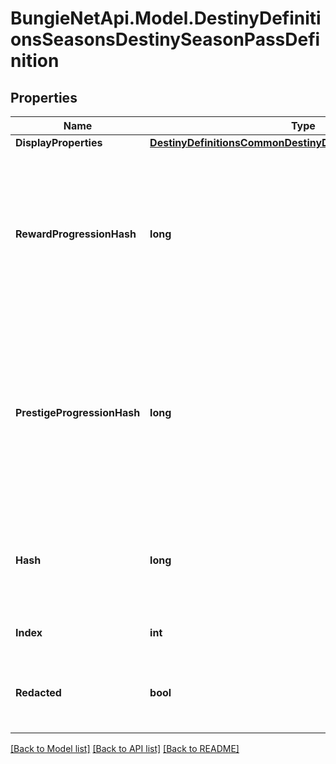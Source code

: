 # BungieNetApi.Model.DestinyDefinitionsSeasonsDestinySeasonPassDefinition
## Properties

Name | Type | Description | Notes
------------ | ------------- | ------------- | -------------
**DisplayProperties** | [**DestinyDefinitionsCommonDestinyDisplayPropertiesDefinition**](DestinyDefinitionsCommonDestinyDisplayPropertiesDefinition.md) |  | [optional] 
**RewardProgressionHash** | **long** | This is the progression definition related to the progression for the initial levels 1-100 that provide item rewards for the Season pass. Further experience after you reach the limit is provided in the \&quot;Prestige\&quot; progression referred to by prestigeProgressionHash. | [optional] 
**PrestigeProgressionHash** | **long** | I know what you&#39;re thinking, but I promise we&#39;re not going to duplicate and drown you. Instead, we&#39;re giving you sweet, sweet power bonuses.   Prestige progression is further progression that you can make on the Season pass after you gain max ranks, that will ultimately increase your power/light level over the theoretical limit. | [optional] 
**Hash** | **long** | The unique identifier for this entity. Guaranteed to be unique for the type of entity, but not globally.  When entities refer to each other in Destiny content, it is this hash that they are referring to. | [optional] 
**Index** | **int** | The index of the entity as it was found in the investment tables. | [optional] 
**Redacted** | **bool** | If this is true, then there is an entity with this identifier/type combination, but BNet is not yet allowed to show it. Sorry! | [optional] 

[[Back to Model list]](../README.md#documentation-for-models) [[Back to API list]](../README.md#documentation-for-api-endpoints) [[Back to README]](../README.md)

